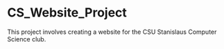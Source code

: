 # CS_Website_Project
This project involves creating a website for the CSU Stanislaus Computer Science club. 
